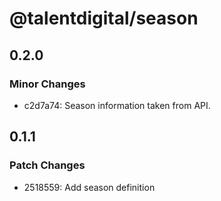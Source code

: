 # @talentdigital/season

## 0.2.0

### Minor Changes

- c2d7a74: Season information taken from API.

## 0.1.1

### Patch Changes

- 2518559: Add season definition

